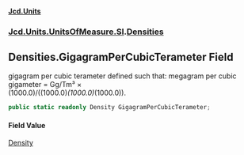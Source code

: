#### [Jcd.Units](index.md 'index')
### [Jcd.Units.UnitsOfMeasure.SI](Jcd.Units.UnitsOfMeasure.SI.md 'Jcd.Units.UnitsOfMeasure.SI').[Densities](Densities.md 'Jcd.Units.UnitsOfMeasure.SI.Densities')

## Densities.GigagramPerCubicTerameter Field

gigagram per cubic terameter defined such that: megagram per cubic gigameter = Gg/Tm³ ×  
(1000.0)/((1000.0)*(1000.0)*(1000.0)).

```csharp
public static readonly Density GigagramPerCubicTerameter;
```

#### Field Value
[Density](Density.md 'Jcd.Units.UnitTypes.Density')